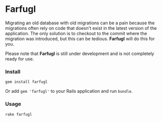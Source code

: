 Farfugl
=======

Migrating an old database with old migrations can be a pain because the
migrations often rely on code that doesn't exist in the latest version of the
application. The only solution is to checkout to the commit where the migration
was introduced, but this can be tedious. **Farfugl** will do this for you.

Please note that **Farfugl** is still under development and is not completely
ready for use.

### Install

    gem install farfugl

Or add `gem 'farfugl'` to your Rails application and run `bundle`.

### Usage

    rake farfugl
